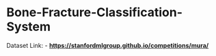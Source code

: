 # Bone-Fracture-Classification-System

Dataset Link: -
      **https://stanfordmlgroup.github.io/competitions/mura/**
